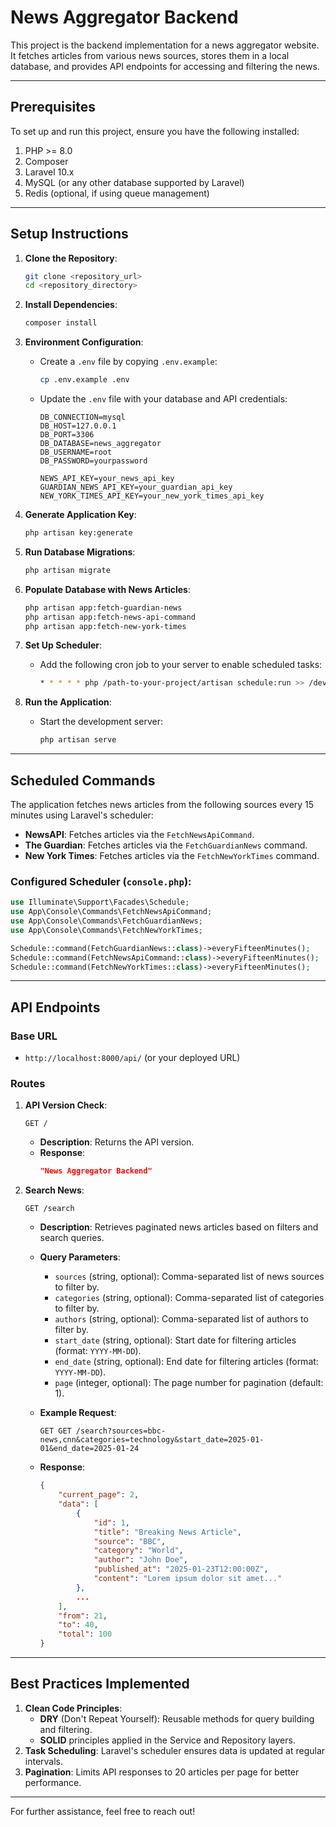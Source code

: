# News Aggregator Backend

This project is the backend implementation for a news aggregator website. It fetches articles from various news sources, stores them in a local database, and provides API endpoints for accessing and filtering the news.

---

## Prerequisites

To set up and run this project, ensure you have the following installed:

1. PHP >= 8.0
2. Composer
3. Laravel 10.x
4. MySQL (or any other database supported by Laravel)
5. Redis (optional, if using queue management)

---

## Setup Instructions

1. **Clone the Repository**:
   ```bash
   git clone <repository_url>
   cd <repository_directory>
   ```

2. **Install Dependencies**:
   ```bash
   composer install
   ```

3. **Environment Configuration**:
   - Create a `.env` file by copying `.env.example`:
     ```bash
     cp .env.example .env
     ```
   - Update the `.env` file with your database and API credentials:
     ```env
     DB_CONNECTION=mysql
     DB_HOST=127.0.0.1
     DB_PORT=3306
     DB_DATABASE=news_aggregator
     DB_USERNAME=root
     DB_PASSWORD=yourpassword

     NEWS_API_KEY=your_news_api_key
     GUARDIAN_NEWS_API_KEY=your_guardian_api_key
     NEW_YORK_TIMES_API_KEY=your_new_york_times_api_key
     ```

4. **Generate Application Key**:
   ```bash
   php artisan key:generate
   ```

5. **Run Database Migrations**:
   ```bash
   php artisan migrate
   ```
6. **Populate Database with News Articles**:
   ```bash
   php artisan app:fetch-guardian-news
   php artisan app:fetch-news-api-command
   php artisan app:fetch-new-york-times 
   ```

7. **Set Up Scheduler**:
   - Add the following cron job to your server to enable scheduled tasks:
     ```bash
     * * * * * php /path-to-your-project/artisan schedule:run >> /dev/null 2>&1
     ```

8. **Run the Application**:
   - Start the development server:
     ```bash
     php artisan serve
     ```

---

## Scheduled Commands

The application fetches news articles from the following sources every 15 minutes using Laravel's scheduler:

- **NewsAPI**: Fetches articles via the `FetchNewsApiCommand`.
- **The Guardian**: Fetches articles via the `FetchGuardianNews` command.
- **New York Times**: Fetches articles via the `FetchNewYorkTimes` command.

### Configured Scheduler (`console.php`):
```php
use Illuminate\Support\Facades\Schedule;
use App\Console\Commands\FetchNewsApiCommand;
use App\Console\Commands\FetchGuardianNews;
use App\Console\Commands\FetchNewYorkTimes;

Schedule::command(FetchGuardianNews::class)->everyFifteenMinutes();
Schedule::command(FetchNewsApiCommand::class)->everyFifteenMinutes();
Schedule::command(FetchNewYorkTimes::class)->everyFifteenMinutes();
```

---

## API Endpoints

### Base URL
- `http://localhost:8000/api/` (or your deployed URL)

### Routes

1. **API Version Check**:
   ```http
   GET /
   ```
   - **Description**: Returns the API version.
   - **Response**:
     ```json
     "News Aggregator Backend"
     ```

2. **Search News**:
   ```http
   GET /search
   ```
   - **Description**: Retrieves paginated news articles based on filters and search queries.
   - **Query Parameters**:
     - `sources` (string, optional): Comma-separated list of news sources to filter by.
     - `categories` (string, optional): Comma-separated list of categories to filter by.
     - `authors` (string, optional): Comma-separated list of authors to filter by.
     - `start_date` (string, optional): Start date for filtering articles (format: `YYYY-MM-DD`).
     - `end_date` (string, optional): End date for filtering articles (format: `YYYY-MM-DD`).
     - `page` (integer, optional): The page number for pagination (default: 1).

   - **Example Request**:
     ```http
     GET GET /search?sources=bbc-news,cnn&categories=technology&start_date=2025-01-01&end_date=2025-01-24
     ```
   - **Response**:
     ```json
     {
         "current_page": 2,
         "data": [
             {
                 "id": 1,
                 "title": "Breaking News Article",
                 "source": "BBC",
                 "category": "World",
                 "author": "John Doe",
                 "published_at": "2025-01-23T12:00:00Z",
                 "content": "Lorem ipsum dolor sit amet..."
             },
             ...
         ],
         "from": 21,
         "to": 40,
         "total": 100
     }
     ```

---

## Best Practices Implemented

1. **Clean Code Principles**:
   - **DRY** (Don't Repeat Yourself): Reusable methods for query building and filtering.
   - **SOLID** principles applied in the Service and Repository layers.
2. **Task Scheduling**: Laravel's scheduler ensures data is updated at regular intervals.
3. **Pagination**: Limits API responses to 20 articles per page for better performance.

---

For further assistance, feel free to reach out!


